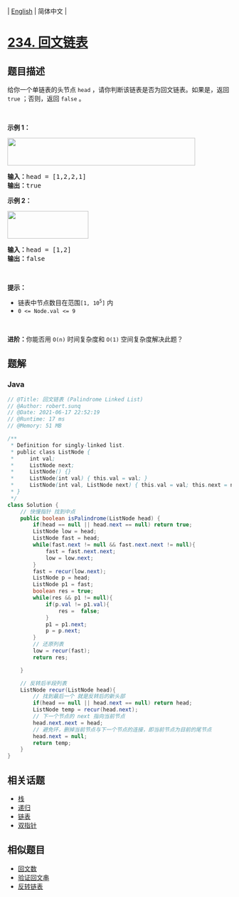 
| [English](README_EN.md) | 简体中文 |

# [234. 回文链表](https://leetcode.cn//problems/palindrome-linked-list/)

## 题目描述

<p>给你一个单链表的头节点 <code>head</code> ，请你判断该链表是否为回文链表。如果是，返回 <code>true</code> ；否则，返回 <code>false</code> 。</p>

<p>&nbsp;</p>

<p><strong>示例 1：</strong></p>
<img alt="" src="https://assets.leetcode.com/uploads/2021/03/03/pal1linked-list.jpg" style="width: 422px; height: 62px;" />
<pre>
<strong>输入：</strong>head = [1,2,2,1]
<strong>输出：</strong>true
</pre>

<p><strong>示例 2：</strong></p>
<img alt="" src="https://assets.leetcode.com/uploads/2021/03/03/pal2linked-list.jpg" style="width: 182px; height: 62px;" />
<pre>
<strong>输入：</strong>head = [1,2]
<strong>输出：</strong>false
</pre>

<p>&nbsp;</p>

<p><strong>提示：</strong></p>

<ul>
	<li>链表中节点数目在范围<code>[1, 10<sup>5</sup>]</code> 内</li>
	<li><code>0 &lt;= Node.val &lt;= 9</code></li>
</ul>

<p>&nbsp;</p>

<p><strong>进阶：</strong>你能否用&nbsp;<code>O(n)</code> 时间复杂度和 <code>O(1)</code> 空间复杂度解决此题？</p>


## 题解


### Java

```Java
// @Title: 回文链表 (Palindrome Linked List)
// @Author: robert.sunq
// @Date: 2021-06-17 22:52:19
// @Runtime: 17 ms
// @Memory: 51 MB

/**
 * Definition for singly-linked list.
 * public class ListNode {
 *     int val;
 *     ListNode next;
 *     ListNode() {}
 *     ListNode(int val) { this.val = val; }
 *     ListNode(int val, ListNode next) { this.val = val; this.next = next; }
 * }
 */
class Solution {
    // 快慢指针 找到中点
    public boolean isPalindrome(ListNode head) {
        if(head == null || head.next == null) return true;
        ListNode low = head;
        ListNode fast = head;
        while(fast.next != null && fast.next.next != null){
            fast = fast.next.next;
            low = low.next;
        }
        fast = recur(low.next);
        ListNode p = head;
        ListNode p1 = fast;
        boolean res = true;
        while(res && p1 != null){
            if(p.val != p1.val){
                res =  false;
            }
            p1 = p1.next;
            p = p.next;
        }
        // 还原列表
        low = recur(fast);
        return res;

    }

    // 反转后半段列表
    ListNode recur(ListNode head){
        // 找到最后一个 就是反转后的新头部
        if(head == null || head.next == null) return head;
        ListNode temp = recur(head.next);
        // 下一个节点的 next 指向当前节点
        head.next.next = head; 
        // 避免环，删掉当前节点与下一个节点的连接，即当前节点为目前的尾节点
        head.next = null;
        return temp;
    }
}
```



## 相关话题

- [栈](https://leetcode.cn//tag/stack)
- [递归](https://leetcode.cn//tag/recursion)
- [链表](https://leetcode.cn//tag/linked-list)
- [双指针](https://leetcode.cn//tag/two-pointers)

## 相似题目


- [回文数](../palindrome-number/README.md)
- [验证回文串](../valid-palindrome/README.md)
- [反转链表](../reverse-linked-list/README.md)
